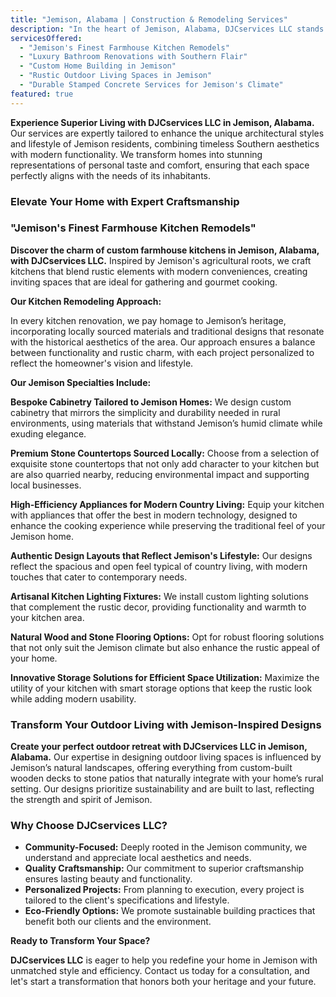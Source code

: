 ```yaml
---
title: "Jemison, Alabama | Construction & Remodeling Services"
description: "In the heart of Jemison, Alabama, DJCservices LLC stands out as the leading provider of superior construction and remodeling services. Our commitment to excellence is shown through our customized designs that reflect the rich agricultural heritage and small-town charm of Jemison. With specializations in modernizing farmhouses and enhancing residential and commercial properties, every project is a blend of traditional values and contemporary living."
servicesOffered:
  - "Jemison's Finest Farmhouse Kitchen Remodels"
  - "Luxury Bathroom Renovations with Southern Flair"
  - "Custom Home Building in Jemison"
  - "Rustic Outdoor Living Spaces in Jemison"
  - "Durable Stamped Concrete Services for Jemison's Climate"
featured: true
---
```


**Experience Superior Living with DJCservices LLC in Jemison, Alabama.** Our services are expertly tailored to enhance the unique architectural styles and lifestyle of Jemison residents, combining timeless Southern aesthetics with modern functionality. We transform homes into stunning representations of personal taste and comfort, ensuring that each space perfectly aligns with the needs of its inhabitants.

### Elevate Your Home with Expert Craftsmanship

### "Jemison's Finest Farmhouse Kitchen Remodels"

**Discover the charm of custom farmhouse kitchens in Jemison, Alabama, with DJCservices LLC.** Inspired by Jemison's agricultural roots, we craft kitchens that blend rustic elements with modern conveniences, creating inviting spaces that are ideal for gathering and gourmet cooking.

**Our Kitchen Remodeling Approach:**

In every kitchen renovation, we pay homage to Jemison’s heritage, incorporating locally sourced materials and traditional designs that resonate with the historical aesthetics of the area. Our approach ensures a balance between functionality and rustic charm, with each project personalized to reflect the homeowner's vision and lifestyle.

**Our Jemison Specialties Include:**

**Bespoke Cabinetry Tailored to Jemison Homes:** We design custom cabinetry that mirrors the simplicity and durability needed in rural environments, using materials that withstand Jemison’s humid climate while exuding elegance.

**Premium Stone Countertops Sourced Locally:** Choose from a selection of exquisite stone countertops that not only add character to your kitchen but are also quarried nearby, reducing environmental impact and supporting local businesses.

**High-Efficiency Appliances for Modern Country Living:** Equip your kitchen with appliances that offer the best in modern technology, designed to enhance the cooking experience while preserving the traditional feel of your Jemison home.

**Authentic Design Layouts that Reflect Jemison's Lifestyle:** Our designs reflect the spacious and open feel typical of country living, with modern touches that cater to contemporary needs.

**Artisanal Kitchen Lighting Fixtures:** We install custom lighting solutions that complement the rustic decor, providing functionality and warmth to your kitchen area.

**Natural Wood and Stone Flooring Options:** Opt for robust flooring solutions that not only suit the Jemison climate but also enhance the rustic appeal of your home.

**Innovative Storage Solutions for Efficient Space Utilization:** Maximize the utility of your kitchen with smart storage options that keep the rustic look while adding modern usability.

### Transform Your Outdoor Living with Jemison-Inspired Designs

**Create your perfect outdoor retreat with DJCservices LLC in Jemison, Alabama.** Our expertise in designing outdoor living spaces is influenced by Jemison’s natural landscapes, offering everything from custom-built wooden decks to stone patios that naturally integrate with your home’s rural setting. Our designs prioritize sustainability and are built to last, reflecting the strength and spirit of Jemison.

### Why Choose DJCservices LLC?

- **Community-Focused:** Deeply rooted in the Jemison community, we understand and appreciate local aesthetics and needs.
- **Quality Craftsmanship:** Our commitment to superior craftsmanship ensures lasting beauty and functionality.
- **Personalized Projects:** From planning to execution, every project is tailored to the client's specifications and lifestyle.
- **Eco-Friendly Options:** We promote sustainable building practices that benefit both our clients and the environment.

**Ready to Transform Your Space?**

**DJCservices LLC** is eager to help you redefine your home in Jemison with unmatched style and efficiency. Contact us today for a consultation, and let's start a transformation that honors both your heritage and your future.

